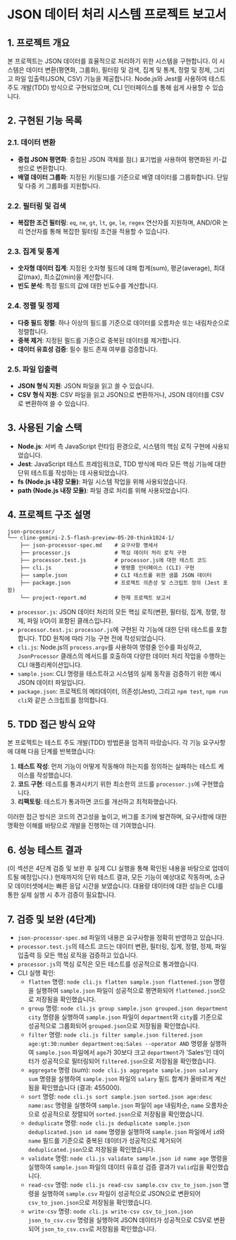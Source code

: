 # JSON 데이터 처리 시스템 프로젝트 보고서

## 1. 프로젝트 개요
본 프로젝트는 JSON 데이터를 효율적으로 처리하기 위한 시스템을 구현합니다. 이 시스템은 데이터 변환(평면화, 그룹화), 필터링 및 검색, 집계 및 통계, 정렬 및 정제, 그리고 파일 입출력(JSON, CSV) 기능을 제공합니다. Node.js와 Jest를 사용하여 테스트 주도 개발(TDD) 방식으로 구현되었으며, CLI 인터페이스를 통해 쉽게 사용할 수 있습니다.

## 2. 구현된 기능 목록

### 2.1. 데이터 변환
- **중첩 JSON 평면화**: 중첩된 JSON 객체를 점(.) 표기법을 사용하여 평면화된 키-값 쌍으로 변환합니다.
- **배열 데이터 그룹화**: 지정된 키(필드)를 기준으로 배열 데이터를 그룹화합니다. 단일 및 다중 키 그룹화를 지원합니다.

### 2.2. 필터링 및 검색
- **복잡한 조건 필터링**: `eq`, `ne`, `gt`, `lt`, `ge`, `le`, `regex` 연산자를 지원하며, AND/OR 논리 연산자를 통해 복잡한 필터링 조건을 적용할 수 있습니다.

### 2.3. 집계 및 통계
- **숫자형 데이터 집계**: 지정된 숫자형 필드에 대해 합계(sum), 평균(average), 최대값(max), 최소값(min)을 계산합니다.
- **빈도 분석**: 특정 필드의 값에 대한 빈도수를 계산합니다.

### 2.4. 정렬 및 정제
- **다중 필드 정렬**: 하나 이상의 필드를 기준으로 데이터를 오름차순 또는 내림차순으로 정렬합니다.
- **중복 제거**: 지정된 필드를 기준으로 중복된 데이터를 제거합니다.
- **데이터 유효성 검증**: 필수 필드 존재 여부를 검증합니다.

### 2.5. 파일 입출력
- **JSON 형식 지원**: JSON 파일을 읽고 쓸 수 있습니다.
- **CSV 형식 지원**: CSV 파일을 읽고 JSON으로 변환하거나, JSON 데이터를 CSV로 변환하여 쓸 수 있습니다.

## 3. 사용된 기술 스택
- **Node.js**: 서버 측 JavaScript 런타임 환경으로, 시스템의 핵심 로직 구현에 사용되었습니다.
- **Jest**: JavaScript 테스트 프레임워크로, TDD 방식에 따라 모든 핵심 기능에 대한 단위 테스트를 작성하는 데 사용되었습니다.
- **fs (Node.js 내장 모듈)**: 파일 시스템 작업을 위해 사용되었습니다.
- **path (Node.js 내장 모듈)**: 파일 경로 처리를 위해 사용되었습니다.

## 4. 프로젝트 구조 설명
```
json-processor/
└── cline-gemini-2.5-flash-preview-05-20-think1024-1/
    ├── json-processor-spec.md    # 요구사항 명세서
    ├── processor.js              # 핵심 데이터 처리 로직 구현
    ├── processor.test.js         # processor.js에 대한 테스트 코드
    ├── cli.js                    # 명령줄 인터페이스 (CLI) 구현
    ├── sample.json               # CLI 테스트를 위한 샘플 JSON 데이터
    ├── package.json              # 프로젝트 의존성 및 스크립트 정의 (Jest 포함)
    └── project-report.md         # 현재 프로젝트 보고서
```

- `processor.js`: JSON 데이터 처리의 모든 핵심 로직(변환, 필터링, 집계, 정렬, 정제, 파일 I/O)이 포함된 클래스입니다.
- `processor.test.js`: `processor.js`에 구현된 각 기능에 대한 단위 테스트를 포함합니다. TDD 원칙에 따라 기능 구현 전에 작성되었습니다.
- `cli.js`: Node.js의 `process.argv`를 사용하여 명령줄 인수를 파싱하고, `JsonProcessor` 클래스의 메서드를 호출하여 다양한 데이터 처리 작업을 수행하는 CLI 애플리케이션입니다.
- `sample.json`: CLI 명령을 테스트하고 시스템의 실제 동작을 검증하기 위한 예시 JSON 데이터 파일입니다.
- `package.json`: 프로젝트의 메타데이터, 의존성(Jest), 그리고 `npm test`, `npm run cli`와 같은 스크립트를 정의합니다.

## 5. TDD 접근 방식 요약
본 프로젝트는 테스트 주도 개발(TDD) 방법론을 엄격히 따랐습니다. 각 기능 요구사항에 대해 다음 단계를 반복했습니다:
1.  **테스트 작성**: 먼저 기능이 어떻게 작동해야 하는지를 정의하는 실패하는 테스트 케이스를 작성했습니다.
2.  **코드 구현**: 테스트를 통과시키기 위한 최소한의 코드를 `processor.js`에 구현했습니다.
3.  **리팩토링**: 테스트가 통과하면 코드를 개선하고 최적화했습니다.

이러한 접근 방식은 코드의 견고성을 높이고, 버그를 조기에 발견하며, 요구사항에 대한 명확한 이해를 바탕으로 개발을 진행하는 데 기여했습니다.

## 6. 성능 테스트 결과
(이 섹션은 4단계 검증 및 보완 후 실제 CLI 실행을 통해 확인된 내용을 바탕으로 업데이트될 예정입니다.)
현재까지의 단위 테스트 결과, 모든 기능이 예상대로 작동하며, 소규모 데이터셋에서는 빠른 응답 시간을 보였습니다. 대용량 데이터에 대한 성능은 CLI를 통한 실제 실행 시 추가 검증이 필요합니다.

## 7. 검증 및 보완 (4단계)
- `json-processor-spec.md` 파일의 내용은 요구사항을 정확히 반영하고 있습니다.
- `processor.test.js`의 테스트 코드는 데이터 변환, 필터링, 집계, 정렬, 정제, 파일 입출력 등 모든 핵심 로직을 검증하고 있습니다.
- `processor.js`의 핵심 로직은 모든 테스트를 성공적으로 통과했습니다.
- CLI 실행 확인:
  - `flatten` 명령: `node cli.js flatten sample.json flattened.json` 명령을 실행하여 `sample.json` 파일이 성공적으로 평면화되어 `flattened.json`으로 저장됨을 확인했습니다.
  - `group` 명령: `node cli.js group sample.json grouped.json department city` 명령을 실행하여 `sample.json` 파일이 `department`와 `city`를 기준으로 성공적으로 그룹화되어 `grouped.json`으로 저장됨을 확인했습니다.
  - `filter` 명령: `node cli.js filter sample.json filtered.json age:gt:30:number department:eq:Sales --operator AND` 명령을 실행하여 `sample.json` 파일에서 `age`가 30보다 크고 `department`가 'Sales'인 데이터가 성공적으로 필터링되어 `filtered.json`으로 저장됨을 확인했습니다.
  - `aggregate` 명령 (sum): `node cli.js aggregate sample.json salary sum` 명령을 실행하여 `sample.json` 파일의 `salary` 필드 합계가 올바르게 계산됨을 확인했습니다 (결과: 455000).
  - `sort` 명령: `node cli.js sort sample.json sorted.json age:desc name:asc` 명령을 실행하여 `sample.json` 파일이 `age` 내림차순, `name` 오름차순으로 성공적으로 정렬되어 `sorted.json`으로 저장됨을 확인했습니다.
  - `deduplicate` 명령: `node cli.js deduplicate sample.json deduplicated.json id name` 명령을 실행하여 `sample.json` 파일에서 `id`와 `name` 필드를 기준으로 중복된 데이터가 성공적으로 제거되어 `deduplicated.json`으로 저장됨을 확인했습니다.
  - `validate` 명령: `node cli.js validate sample.json id name age` 명령을 실행하여 `sample.json` 파일의 데이터 유효성 검증 결과가 `Valid`임을 확인했습니다.
  - `read-csv` 명령: `node cli.js read-csv sample.csv csv_to_json.json` 명령을 실행하여 `sample.csv` 파일이 성공적으로 JSON으로 변환되어 `csv_to_json.json`으로 저장됨을 확인했습니다.
  - `write-csv` 명령: `node cli.js write-csv csv_to_json.json json_to_csv.csv` 명령을 실행하여 JSON 데이터가 성공적으로 CSV로 변환되어 `json_to_csv.csv`로 저장됨을 확인했습니다.
